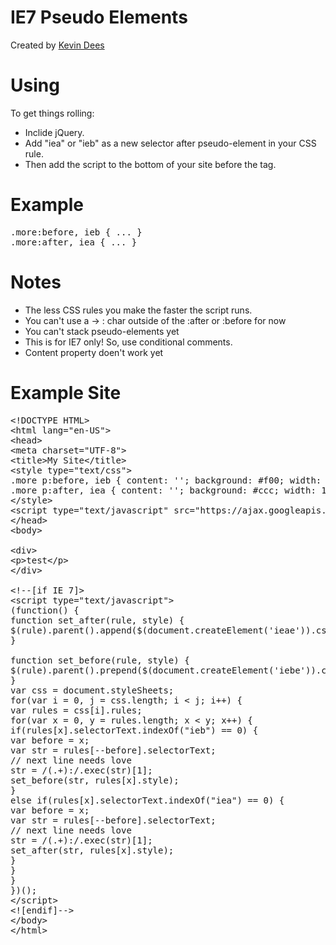 # IE7 Pseudo Elements

Created by [Kevin Dees](http://kevindees.cc)

Using
======

To get things rolling:

- Inclide jQuery.
- Add "iea" or "ieb" as a new selector after pseudo-element in your CSS rule.
- Then add the script to the bottom of your site before the </body> tag.

Example
======

<pre>
.more:before, ieb { ... }
.more:after, iea { ... }
</pre>


Notes
======

- The less CSS rules you make the faster the script runs. 
- You can't use a -> : char outside of the :after or :before for now
- You can't stack pseudo-elements yet
- This is for IE7 only! So, use conditional comments.
- Content property doen't work yet

Example Site
======

<pre>
&lt;!DOCTYPE HTML&gt;
&lt;html lang="en-US"&gt;
&lt;head&gt;
&lt;meta charset="UTF-8"&gt;
&lt;title&gt;My Site&lt;/title&gt;
&lt;style type="text/css"&gt;
.more p:before, ieb { content: ''; background: #f00; width: 10px; height: 10px; display: block; }
.more p:after, iea { content: ''; background: #ccc; width: 15px; height: 15px; display: block;}
&lt;/style&gt;
&lt;script type="text/javascript" src="https://ajax.googleapis.com/ajax/libs/jquery/1.6.3/jquery.min.js"&gt;&lt;/script&gt;
&lt;/head&gt;
&lt;body&gt;
&nbsp;
&lt;div&gt;
&lt;p&gt;test&lt;/p&gt;
&lt;/div&gt;
&nbsp;
&lt;!--[if IE 7]&gt;
&lt;script type="text/javascript"&gt;
(function() {
function set_after(rule, style) {
$(rule).parent().append($(document.createElement('ieae')).css(style));
}
&nbsp;
function set_before(rule, style) {
$(rule).parent().prepend($(document.createElement('iebe')).css(style));
}
var css = document.styleSheets;
for(var i = 0, j = css.length; i &lt; j; i++) {
var rules = css[i].rules;
for(var x = 0, y = rules.length; x &lt; y; x++) {
if(rules[x].selectorText.indexOf("ieb") == 0) {
var before = x;
var str = rules[--before].selectorText;
// next line needs love
str = /(.+):/.exec(str)[1];
set_before(str, rules[x].style);
}
else if(rules[x].selectorText.indexOf("iea") == 0) {
var before = x;
var str = rules[--before].selectorText;
// next line needs love
str = /(.+):/.exec(str)[1];
set_after(str, rules[x].style);
}
}
}
})();
&lt;/script&gt;
&lt;![endif]--&gt;
&lt;/body&gt;
&lt;/html&gt;
</pre>
